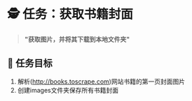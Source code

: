 # 🕵️ 任务：获取书籍封面

> **"获取图片，并将其下载到本地文件夹"**

## 🎯 任务目标
1. 解析(http://books.toscrape.com)网站书籍的第一页封面图片
2. 创建images文件夹保存所有书籍封面
